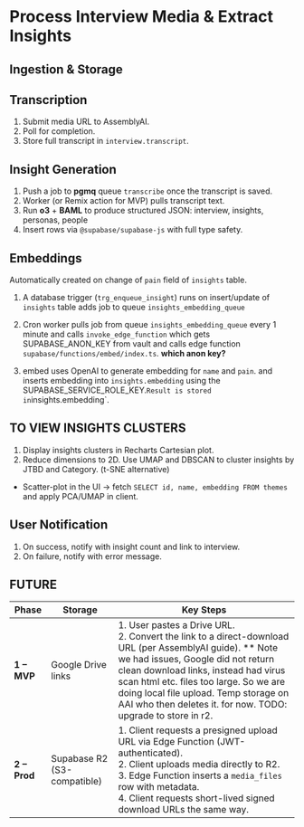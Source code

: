 
# Process Interview Media & Extract Insights

## Ingestion & Storage

## Transcription

1. Submit media URL to AssemblyAI.
2. Poll for completion.
3. Store full transcript in `interview.transcript`.

## Insight Generation

1. Push a job to **pgmq** queue `transcribe` once the transcript is saved.
2. Worker (or Remix action for MVP) pulls transcript text.
3. Run **o3** + **BAML** to produce structured JSON: interview, insights, personas, people
4. Insert rows via `@supabase/supabase-js` with full type safety.

## Embeddings

Automatically created on change of `pain` field of `insights` table.

1. A database trigger (`trg_enqueue_insight`) runs on insert/update of `insights` table adds job to queue `insights_embedding_queue`
2. Cron worker pulls job from queue `insights_embedding_queue` every 1 minute and calls `invoke_edge_function` which gets SUPABASE_ANON_KEY from vault and calls edge function `supabase/functions/embed/index.ts`.
 **which anon key?**

3. embed uses OpenAI to generate embedding for `name` and `pain`. and inserts embedding into `insights.embedding` using the SUPABASE_SERVICE_ROLE_KEY.`
Result is stored in `insights.embedding`.

## TO VIEW INSIGHTS CLUSTERS

1. Display insights clusters in Recharts Cartesian plot.
2. Reduce dimensions to 2D. Use UMAP and DBSCAN to cluster insights by JTBD and Category. (t-SNE alternative)

* Scatter-plot in the UI → fetch `SELECT id, name, embedding FROM themes` and apply PCA/UMAP in client.

## User Notification

1. On success, notify with insight count and link to interview.
2. On failure, notify with error message.

## FUTURE

| Phase | Storage | Key Steps |
|-------|---------|-----------|
| **1 – MVP** | Google Drive links | 1. User pastes a Drive URL.<br>2. Convert the link to a direct-download URL (per AssemblyAI guide). ** Note we had issues, Google did not return clean download links, instead had virus scan html etc. files too large. So we are doing local file upload. Temp storage on AAI who then deletes it. for now. TODO: upgrade to store in r2. |
| **2 – Prod** | Supabase R2 (S3-compatible) | 1. Client requests a presigned upload URL via Edge Function (JWT-authenticated).<br>2. Client uploads media directly to R2.<br>3. Edge Function inserts a `media_files` row with metadata.<br>4. Client requests short-lived signed download URLs the same way. |
